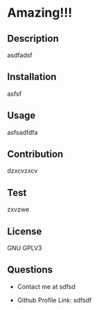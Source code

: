 # Amazing!!!

  ## Description

  asdfadsf

  ## Installation

  asfsf 

  ## Usage

  asfsadfdfa

  ## Contribution

  dzxcvzxcv

  ## Test

  zxvzwe

  ## License

  GNU GPLV3

  ## Questions

  * Contact me at sdfsd

  * Github Profile Link: sdfsdf

